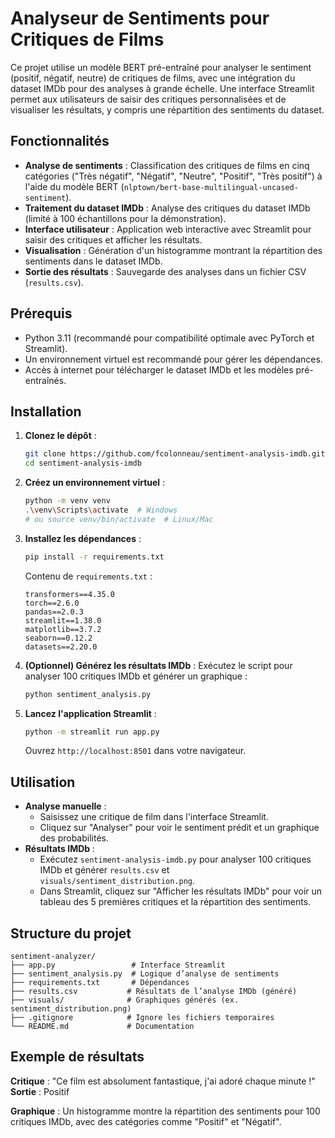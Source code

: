 # Analyseur de Sentiments pour Critiques de Films

Ce projet utilise un modèle BERT pré-entraîné pour analyser le sentiment (positif, négatif, neutre) de critiques de films, avec une intégration du dataset IMDb pour des analyses à grande échelle. Une interface Streamlit permet aux utilisateurs de saisir des critiques personnalisées et de visualiser les résultats, y compris une répartition des sentiments du dataset.

## Fonctionnalités
- **Analyse de sentiments** : Classification des critiques de films en cinq catégories ("Très négatif", "Négatif", "Neutre", "Positif", "Très positif") à l'aide du modèle BERT (`nlptown/bert-base-multilingual-uncased-sentiment`).
- **Traitement du dataset IMDb** : Analyse des critiques du dataset IMDb (limité à 100 échantillons pour la démonstration).
- **Interface utilisateur** : Application web interactive avec Streamlit pour saisir des critiques et afficher les résultats.
- **Visualisation** : Génération d'un histogramme montrant la répartition des sentiments dans le dataset IMDb.
- **Sortie des résultats** : Sauvegarde des analyses dans un fichier CSV (`results.csv`).

## Prérequis
- Python 3.11 (recommandé pour compatibilité optimale avec PyTorch et Streamlit).
- Un environnement virtuel est recommandé pour gérer les dépendances.
- Accès à internet pour télécharger le dataset IMDb et les modèles pré-entraînés.

## Installation
1. **Clonez le dépôt** :
   ```bash
   git clone https://github.com/fcolonneau/sentiment-analysis-imdb.git
   cd sentiment-analysis-imdb
   ```

2. **Créez un environnement virtuel** :
   ```bash
   python -m venv venv
   .\venv\Scripts\activate  # Windows
   # ou source venv/bin/activate  # Linux/Mac
   ```

3. **Installez les dépendances** :
   ```bash
   pip install -r requirements.txt
   ```
   Contenu de `requirements.txt` :
   ```
   transformers==4.35.0
   torch==2.6.0
   pandas==2.0.3
   streamlit==1.38.0
   matplotlib==3.7.2
   seaborn==0.12.2
   datasets==2.20.0
   ```

4. **(Optionnel) Générez les résultats IMDb** :
   Exécutez le script pour analyser 100 critiques IMDb et générer un graphique :
   ```bash
   python sentiment_analysis.py
   ```

5. **Lancez l'application Streamlit** :
   ```bash
   python -m streamlit run app.py
   ```
   Ouvrez `http://localhost:8501` dans votre navigateur.

## Utilisation
- **Analyse manuelle** :
  - Saisissez une critique de film dans l'interface Streamlit.
  - Cliquez sur "Analyser" pour voir le sentiment prédit et un graphique des probabilités.
- **Résultats IMDb** :
  - Exécutez `sentiment-analysis-imdb.py` pour analyser 100 critiques IMDb et générer `results.csv` et `visuals/sentiment_distribution.png`.
  - Dans Streamlit, cliquez sur "Afficher les résultats IMDb" pour voir un tableau des 5 premières critiques et la répartition des sentiments.

## Structure du projet
```
sentiment-analyzer/
├── app.py                 # Interface Streamlit
├── sentiment_analysis.py  # Logique d’analyse de sentiments
├── requirements.txt       # Dépendances
├── results.csv           # Résultats de l’analyse IMDb (généré)
├── visuals/              # Graphiques générés (ex. sentiment_distribution.png)
├── .gitignore            # Ignore les fichiers temporaires
└── README.md             # Documentation
```

## Exemple de résultats
**Critique** : "Ce film est absolument fantastique, j'ai adoré chaque minute !"
**Sortie** : Positif

**Graphique** : Un histogramme montre la répartition des sentiments pour 100 critiques IMDb, avec des catégories comme "Positif" et "Négatif".

